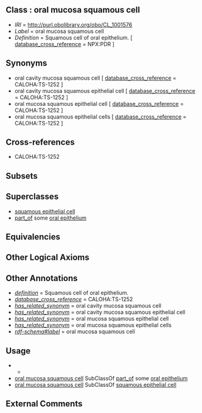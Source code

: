 
## Class : oral mucosa squamous cell

 * *IRI* = http://purl.obolibrary.org/obo/CL_1001576
 * *Label* = oral mucosa squamous cell
 * *Definition* = Squamous cell of oral epithelium. [ [database_cross_reference](../../ef/oboInOwl#hasDbXref.md) = NPX:PDR ]

## Synonyms

 * oral cavity mucosa squamous cell [ [database_cross_reference](../../ef/oboInOwl#hasDbXref.md) = CALOHA:TS-1252 ]
 * oral cavity mucosa squamous epithelial cell [ [database_cross_reference](../../ef/oboInOwl#hasDbXref.md) = CALOHA:TS-1252 ]
 * oral mucosa squamous epithelial cell [ [database_cross_reference](../../ef/oboInOwl#hasDbXref.md) = CALOHA:TS-1252 ]
 * oral mucosa squamous epithelial cells [ [database_cross_reference](../../ef/oboInOwl#hasDbXref.md) = CALOHA:TS-1252 ]

## Cross-references

 * CALOHA:TS-1252

## Subsets


## Superclasses

 * [squamous epithelial cell](../../CL/76/CL_0000076.md)
 * [part_of](../../BFO/50/BFO_0000050.md) some [oral epithelium](../../UBERON/24/UBERON_0002424.md)

## Equivalencies


## Other Logical Axioms


## Other Annotations

 * *[definition](../../IAO/15/IAO_0000115.md)* = Squamous cell of oral epithelium.
 * *[database_cross_reference](../../ef/oboInOwl#hasDbXref.md)* = CALOHA:TS-1252
 * *[has_related_synonym](../../ym/oboInOwl#hasRelatedSynonym.md)* = oral cavity mucosa squamous cell
 * *[has_related_synonym](../../ym/oboInOwl#hasRelatedSynonym.md)* = oral cavity mucosa squamous epithelial cell
 * *[has_related_synonym](../../ym/oboInOwl#hasRelatedSynonym.md)* = oral mucosa squamous epithelial cell
 * *[has_related_synonym](../../ym/oboInOwl#hasRelatedSynonym.md)* = oral mucosa squamous epithelial cells
 * *[rdf-schema#label](../../el/rdf-schema#label.md)* = oral mucosa squamous cell

## Usage

 * -
 * [oral mucosa squamous cell](../../CL/76/CL_1001576.md) SubClassOf [part_of](../../BFO/50/BFO_0000050.md) some [oral epithelium](../../UBERON/24/UBERON_0002424.md)
 * [oral mucosa squamous cell](../../CL/76/CL_1001576.md) SubClassOf [squamous epithelial cell](../../CL/76/CL_0000076.md)

## External Comments

